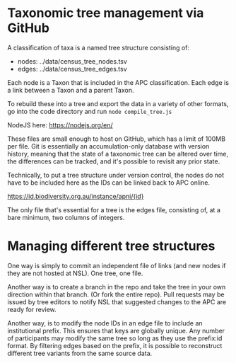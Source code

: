 # Taxonomic tree management via GitHub

A classification of taxa is a named tree structure consisting of: 

* nodes: ../data/census_tree_nodes.tsv
* edges: ../data/census_tree_edges.tsv

Each node is a Taxon that is included in the APC classification. 
Each edge is a link between a Taxon and a parent Taxon. 

To rebuild these into a tree and export the data in a variety of other formats, go into the code directory and run 
`node compile_tree.js` 

NodeJS here: https://nodejs.org/en/

These files are small enough to host on GitHub, which has a limit of 100MB per file. Git is essentially an accumulation-only database with version history, meaning that the state of a taxonomic tree can be altered over time, the differences can be tracked, and it's possible to revisit any prior state. 

Technically, to put a tree structure under version control, the nodes do not have to be included here as the IDs can be linked back to APC online. 
 
https://id.biodiversity.org.au/instance/apni/{id} 

The only file that's essential for a tree is the edges file, consisting of, at a bare minimum, two columns of integers. 

# Managing different tree structures

One way is simply to commit an independent file of links (and new nodes if they are not hosted at NSL). One tree, one file. 

Another way is to create a branch in the repo and take the tree in your own direction within that branch. (Or fork the entire repo). Pull requests may be issued by tree editors to notify NSL that suggested changes to the APC are ready for review. 

Another way, is to modify the node IDs in an edge file to include an institutional prefix. This ensures that keys are globally unique. Any number of participants may modify the same tree so long as they use the prefix:id format. By filtering edges based on the prefix, it is possible to reconstruct different tree variants from the same source data.
